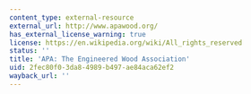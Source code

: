 ```yaml
---
content_type: external-resource
external_url: http://www.apawood.org/
has_external_license_warning: true
license: https://en.wikipedia.org/wiki/All_rights_reserved
status: ''
title: 'APA: The Engineered Wood Association'
uid: 2fec80f0-3da8-4989-b497-ae84aca62ef2
wayback_url: ''
---
```

